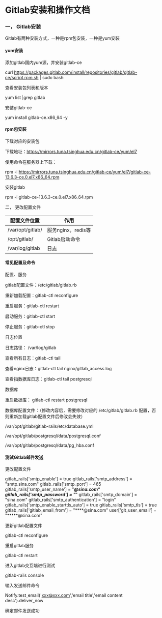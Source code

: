 # Gitlab安装和操作文档

### 一，   Gitlab安装

Gitlab有两种安装方式，一种是rpm包安装，一种是yum安装

#### yum安装

添加gitlab国内yum源，并安装gitlab-ce

curl https://packages.gitlab.com/install/repositories/gitlab/gitlab-ce/script.rpm.sh | sudo bash

 

查看安装包列表和版本

yum list |grep gitlab

安装gitlab-ce

yum install gitlab-ce.x86_64 -y

 

#### rpm包安装

下载对应的安装包

下载地址：https://mirrors.tuna.tsinghua.edu.cn/gitlab-ce/yum/el7

 

使用命令在服务器上下载：

rpm -i https://mirrors.tuna.tsinghua.edu.cn/gitlab-ce/yum/el7/gitlab-ce-13.6.3-ce.0.el7.x86_64.rpm

 

安装gitlab

rpm -i gitlab-ce-13.6.3-ce.0.el7.x86_64.rpm

 

二，   更改配置文件

| 配置文件位置     | 作用               |
| ---------------- | ------------------ |
| /var/opt/gitlab/ | 服务nginx，redis等 |
| /opt/gitlab/     | Gitlab启动命令     |
| /var/log/gitlab  | 日志               |

 

 

#### 常见配置及命令

配置、服务

gitlab配置文件：/etc/gitlab/gitlab.rb

重新加载配置：gitlab-ctl reconfigure

重启服务：gitlab-ctl restart

启动服务：gitlab-ctl start

停止服务：gitlab-ctl stop

 

日志位置

日志路径： /var/log/gitlab

查看所有日志：gitlab-ctl tail

查看nginx日志：gitlab-ctl tail nginx/gitlab_access.log

查看指数据库日志：gitlab-ctl tail postgresql

 

数据库

重启数据库： gitlab-ctl restart postgresql

 

数据库配置文件：（修改内容后，需要修改对应的 /etc/gitlab/gitlab.rb 配置，否则重新加载gitlab配置文件后修改会失效）

 

/var/opt/gitlab/gitlab-rails/etc/database.yml

/var/opt/gitlab/postgresql/data/postgresql.conf

/var/opt/gitlab/postgresql/data/pg_hba.conf

 

#### 测试Gitlab邮件发送

更改配置文件

gitlab_rails['smtp_enable'] = true
 gitlab_rails['smtp_address'] = "smtp.sina.com"
 gitlab_rails['smtp_port'] = 465
 gitlab_rails['smtp_user_name'] = "*****@sina.com"
 gitlab_rails['smtp_password'] = "*****"
 gitlab_rails['smtp_domain'] = "sina.com"
 gitlab_rails['smtp_authentication'] = "login"
 gitlab_rails['smtp_enable_starttls_auto'] = true
 gitlab_rails['smtp_tls'] = true
 gitlab_rails['gitlab_email_from'] = "****@sina.com"
 user['git_user_email'] = "*****@sina.com"

 

更新gitlab配置文件

gitlab-ctl reconfigure

重启gitlab服务

gitlab-ctl restart

 

进入gitlab交互端进行测试

gitlab-rails console

输入发送邮件命令

Notify.test_email('xxx@xxx.com','email title','email content desc').deliver_now

 

确定邮件发送成功
